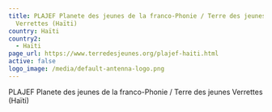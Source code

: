 ```yaml
---
title: PLAJEF Planete des jeunes de la franco-Phonie / Terre des jeunes
  Verrettes (Haïti)
country: Haïti
country2:
  - Haïti
page_url: https://www.terredesjeunes.org/plajef-haiti.html
active: false
logo_image: /media/default-antenna-logo.png
---
```

PLAJEF Planete des jeunes de la franco-Phonie / Terre des jeunes Verrettes (Haïti)